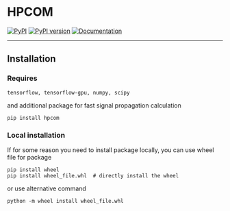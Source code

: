# HPCOM

[![PyPI](https://img.shields.io/pypi/v/hpcom.svg)](https://pypi.python.org/pypi/hpcom)
[![PyPI version](https://img.shields.io/pypi/pyversions/hpcom.svg)](https://pypi.python.org/pypi/hpcom)
[![Documentation](https://img.shields.io/badge/docs-latest-brightgreen.svg)](https://crossnox.github.io/hpcom)

[//]: # (![Python package]&#40;https://github.com/CrossNox/m2r2/workflows/Python%20package/badge.svg&#41;)

--------------------------------------------------------------------------------

## Installation

### Requires
```
tensorflow, tensorflow-gpu, numpy, scipy
```
and additional package for fast signal propagation calculation
```
pip install hpcom
```

### Local installation

If for some reason you need to install package locally, you can use wheel file for package
```
pip install wheel
pip install wheel_file.whl  # directly install the wheel
```
or use alternative command
```
python -m wheel install wheel_file.whl
```